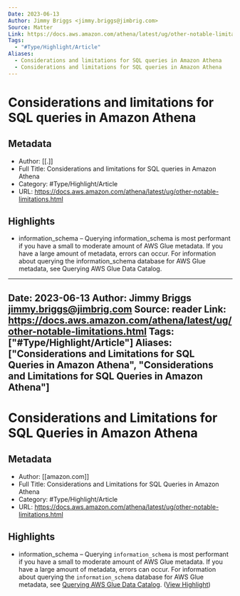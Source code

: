 ```yaml
---
Date: 2023-06-13
Author: Jimmy Briggs <jimmy.briggs@jimbrig.com>
Source: Matter
Link: https://docs.aws.amazon.com/athena/latest/ug/other-notable-limitations.html
Tags:
  - "#Type/Highlight/Article"
Aliases:
  - Considerations and limitations for SQL queries in Amazon Athena
  - Considerations and limitations for SQL queries in Amazon Athena
---
```

# Considerations and limitations for SQL queries in Amazon Athena

## Metadata
- Author: [[.]]
- Full Title: Considerations and limitations for SQL queries in Amazon Athena
- Category: #Type/Highlight/Article
- URL: https://docs.aws.amazon.com/athena/latest/ug/other-notable-limitations.html

## Highlights
- information_schema – Querying information\_schema is most performant if you have a small to moderate amount of AWS Glue metadata. If you have a large amount of metadata, errors can occur. For information about querying the information\_schema database for AWS Glue metadata, see Querying AWS Glue Data Catalog.
---
Date: 2023-06-13
Author: Jimmy Briggs <jimmy.briggs@jimbrig.com>
Source: reader
Link: https://docs.aws.amazon.com/athena/latest/ug/other-notable-limitations.html
Tags: ["#Type/Highlight/Article"]
Aliases: ["Considerations and Limitations for SQL Queries in Amazon Athena", "Considerations and Limitations for SQL Queries in Amazon Athena"]
---
# Considerations and Limitations for SQL Queries in Amazon Athena

## Metadata
- Author: [[amazon.com]]
- Full Title: Considerations and Limitations for SQL Queries in Amazon Athena
- Category: #Type/Highlight/Article
- URL: https://docs.aws.amazon.com/athena/latest/ug/other-notable-limitations.html

## Highlights
- information_schema – Querying `information_schema` is most performant if you have a small to moderate amount of AWS Glue metadata. If you have a large amount of metadata, errors can occur. For information about querying the `information_schema` database for AWS Glue metadata, see [Querying AWS Glue Data Catalog](https://docs.aws.amazon.com/athena/latest/ug/querying-glue-catalog.html). ([View Highlight](https://read.readwise.io/read/01gwn9qdxmgehd97rnw9r3hert))
